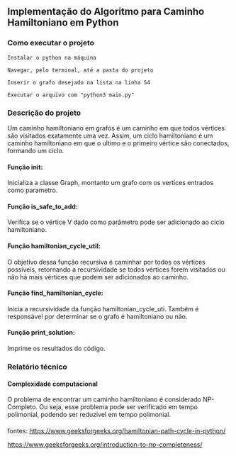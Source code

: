 ## Implementação  do  Algoritmo  para  Caminho  Hamiltoniano em Python

### Como executar o projeto

    Instalar o python na máquina

    Navegar, pelo terminal, até a pasta do projeto

    Inserir o grafo desejado na lista na linha 54

    Executar o arquivo com "python3 main.py"

### Descrição do projeto 

Um caminho hamiltoniano em grafos é um caminho em que todos vértices são visitados exatamente uma vez. Assim, um ciclo hamiltoniano é um caminho hamiltoniano em que o ultimo e o primeiro vértice são conectados, formando um ciclo. 

#### Função __init__:

Inicializa a classe Graph, montanto um grafo com os vertices entrados como parametro.

#### Função is_safe_to_add: 

Verifica se o vértice V dado como parâmetro pode ser adicionado ao ciclo hamiltoniano. 

#### Função hamiltonian_cycle_util: 

O objetivo dessa função recursiva é caminhar por todos os vértices possíveis, retornando a recursividade se todos vértices forem visitados ou não há mais vértices que podem ser adicionados ao caminho. 

#### Função find_hamiltonian_cycle:

Inicia a recursividade da função hamiltonian_cycle_uti. Também é responsável por determinar se o grafo é hamiltoniano ou não.

#### Função print_solution: 

Imprime os resultados do código. 

### Relatório técnico 

#### Complexidade computacional

O problema de encontrar um caminho hamiltoniano é considerado NP-Completo. Ou seja, esse problema pode ser verificado em tempo polimonial, podendo ser reduzivel em tempo polimonial. 

#### 

fontes: https://www.geeksforgeeks.org/hamiltonian-path-cycle-in-python/

https://www.geeksforgeeks.org/introduction-to-np-completeness/